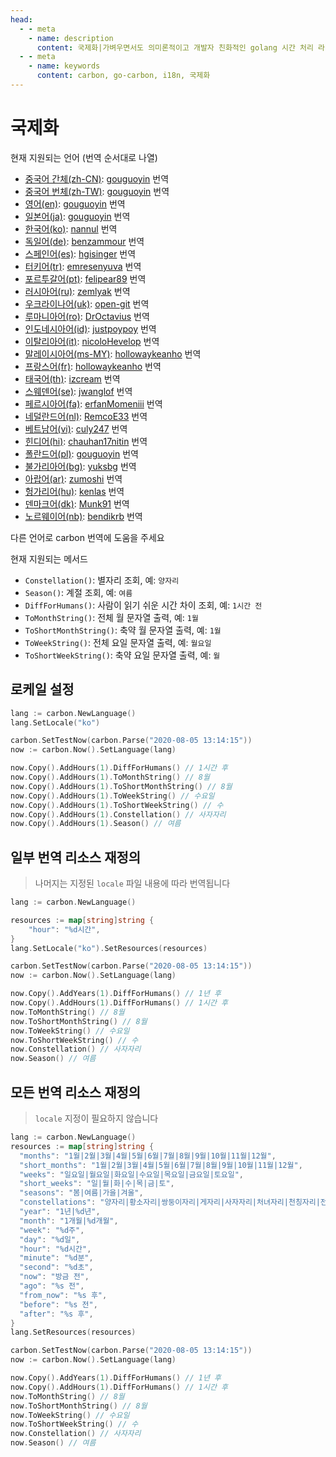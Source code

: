 ```yaml
---
head:
  - - meta
    - name: description
      content: 국제화|가벼우면서도 의미론적이고 개발자 친화적인 golang 시간 처리 라이브러리
  - - meta
    - name: keywords
      content: carbon, go-carbon, i18n, 국제화
---
```


# 국제화

현재 지원되는 언어 (번역 순서대로 나열)

* [중국어 간체(zh-CN)](https://github.com/dromara/carbon/blob/master/lang/zh-CN.json "중국어 간체"): [gouguoyin](https://github.com/gouguoyin "gouguoyin") 번역
* [중국어 번체(zh-TW)](https://github.com/dromara/carbon/blob/master/lang/zh-TW.json "중국어 번체"): [gouguoyin](https://github.com/gouguoyin "gouguoyin") 번역
* [영어(en)](https://github.com/dromara/carbon/blob/master/lang/en.json "영어"): [gouguoyin](https://github.com/gouguoyin "gouguoyin") 번역
* [일본어(ja)](https://github.com/dromara/carbon/blob/master/lang/ja.json "일본어"): [gouguoyin](https://github.com/gouguoyin "gouguoyin") 번역
* [한국어(ko)](https://github.com/dromara/carbon/blob/master/lang/ko.json "한국어"): [nannul](https://github.com/nannul "nannul") 번역
* [독일어(de)](https://github.com/dromara/carbon/blob/master/lang/de.json "독일어"): [benzammour](https://github.com/benzammour "benzammour") 번역
* [스페인어(es)](https://github.com/dromara/carbon/blob/master/lang/es.json "스페인어"): [hgisinger](https://github.com/hgisinger "hgisinger") 번역
* [터키어(tr)](https://github.com/dromara/carbon/blob/master/lang/tr.json "터키어"): [emresenyuva](https://github.com/emresenyuva "emresenyuva") 번역
* [포르투갈어(pt)](https://github.com/dromara/carbon/blob/master/lang/pt.json "포르투갈어"): [felipear89](https://github.com/felipear89 "felipear89") 번역
* [러시아어(ru)](https://github.com/dromara/carbon/blob/master/lang/ru.json "러시아어"): [zemlyak](https://github.com/zemlyak "zemlyak") 번역
* [우크라이나어(uk)](https://github.com/dromara/carbon/blob/master/lang/uk.json "우크라이나어"): [open-git](https://github.com/open-git "open-git") 번역
* [루마니아어(ro)](https://github.com/dromara/carbon/blob/master/lang/ro.json "루마니아어"): [DrOctavius](https://github.com/DrOctavius "DrOctavius") 번역
* [인도네시아어(id)](https://github.com/dromara/carbon/blob/master/lang/id.json "인도네시아어"): [justpoypoy](https://github.com/justpoypoy "justpoypoy") 번역
* [이탈리아어(it)](https://github.com/dromara/carbon/blob/master/lang/it.json "이탈리아어"): [nicoloHevelop](https://github.com/nicoloHevelop "nicoloHevelop") 번역
* [말레이시아어(ms-MY)](https://github.com/dromara/carbon/blob/master/lang/ms-MY.json "말레이시아어"): [hollowaykeanho](https://github.com/hollowaykeanho "hollowaykeanho") 번역
* [프랑스어(fr)](https://github.com/dromara/carbon/blob/master/lang/fr.json "프랑스어"): [hollowaykeanho](https://github.com/hollowaykeanho "hollowaykeanho") 번역
* [태국어(th)](https://github.com/dromara/carbon/blob/master/lang/th.json "태국어"): [izcream](https://github.com/izcream "izcream") 번역
* [스웨덴어(se)](https://github.com/dromara/carbon/blob/master/lang/se.json "스웨덴어"): [jwanglof](https://github.com/jwanglof "jwanglof") 번역
* [페르시아어(fa)](https://github.com/dromara/carbon/blob/master/lang/fa.json "페르시아어"): [erfanMomeniii](https://github.com/ErfanMomeniii "ErfanMomeniii") 번역
* [네덜란드어(nl)](https://github.com/dromara/carbon/blob/master/lang/nl.json "네덜란드어"): [RemcoE33](https://github.com/RemcoE33 "RemcoE33") 번역
* [베트남어(vi)](https://github.com/dromara/carbon/blob/master/lang/vi.json "베트남어"): [culy247](https://github.com/culy247 "culy247") 번역
* [힌디어(hi)](https://github.com/dromara/carbon/blob/master/lang/hi.json "힌디어"): [chauhan17nitin](https://github.com/chauhan17nitin "chauhan17nitin") 번역
* [폴란드어(pl)](https://github.com/dromara/carbon/blob/master/lang/pl.json "폴란드어"): [gouguoyin](https://github.com/gouguoyin "gouguoyin") 번역
* [불가리아어(bg)](https://github.com/dromara/carbon/blob/master/lang/bg.json "불가리아어"): [yuksbg](https://github.com/yuksbg "yuksbg") 번역
* [아랍어(ar)](https://github.com/dromara/carbon/blob/master/lang/ar.json "아랍어"): [zumoshi](https://github.com/zumoshi "zumoshi") 번역
* [헝가리어(hu)](https://github.com/dromara/carbon/blob/master/lang/hu.json "헝가리어"): [kenlas](https://github.com/kenlas "kenlas") 번역
* [덴마크어(dk)](https://github.com/dromara/carbon/blob/master/lang/dk.json "덴마크어"): [Munk91](https://github.com/Munk91 "Munk91") 번역
* [노르웨이어(nb)](https://github.com/dromara/carbon/blob/master/lang/nb.json "노르웨이어"): [bendikrb](https://github.com/bendikrb "bendikrb") 번역

다른 언어로 carbon 번역에 도움을 주세요

현재 지원되는 메서드

* `Constellation()`: 별자리 조회, 예: `양자리`
* `Season()`: 계절 조회, 예: `여름`
* `DiffForHumans()`: 사람이 읽기 쉬운 시간 차이 조회, 예: `1시간 전`
* `ToMonthString()`: 전체 월 문자열 출력, 예: `1월`
* `ToShortMonthString()`: 축약 월 문자열 출력, 예: `1월`
* `ToWeekString()`: 전체 요일 문자열 출력, 예: `월요일`
* `ToShortWeekString()`: 축약 요일 문자열 출력, 예: `월`

## 로케일 설정

```go
lang := carbon.NewLanguage()
lang.SetLocale("ko")

carbon.SetTestNow(carbon.Parse("2020-08-05 13:14:15"))
now := carbon.Now().SetLanguage(lang)

now.Copy().AddHours(1).DiffForHumans() // 1시간 후
now.Copy().AddHours(1).ToMonthString() // 8월
now.Copy().AddHours(1).ToShortMonthString() // 8월
now.Copy().AddHours(1).ToWeekString() // 수요일
now.Copy().AddHours(1).ToShortWeekString() // 수
now.Copy().AddHours(1).Constellation() // 사자자리
now.Copy().AddHours(1).Season() // 여름
```

## 일부 번역 리소스 재정의
> 나머지는 지정된 `locale` 파일 내용에 따라 번역됩니다
```go
lang := carbon.NewLanguage()

resources := map[string]string {
	"hour": "%d시간",
}
lang.SetLocale("ko").SetResources(resources)

carbon.SetTestNow(carbon.Parse("2020-08-05 13:14:15"))
now := carbon.Now().SetLanguage(lang)

now.Copy().AddYears(1).DiffForHumans() // 1년 후
now.Copy().AddHours(1).DiffForHumans() // 1시간 후
now.ToMonthString() // 8월
now.ToShortMonthString() // 8월
now.ToWeekString() // 수요일
now.ToShortWeekString() // 수
now.Constellation() // 사자자리
now.Season() // 여름
```

## 모든 번역 리소스 재정의
> `locale` 지정이 필요하지 않습니다
```go
lang := carbon.NewLanguage()
resources := map[string]string {
  "months": "1월|2월|3월|4월|5월|6월|7월|8월|9월|10월|11월|12월",
  "short_months": "1월|2월|3월|4월|5월|6월|7월|8월|9월|10월|11월|12월",
  "weeks": "일요일|월요일|화요일|수요일|목요일|금요일|토요일",
  "short_weeks": "일|월|화|수|목|금|토",
  "seasons": "봄|여름|가을|겨울",
  "constellations": "양자리|황소자리|쌍둥이자리|게자리|사자자리|처녀자리|천칭자리|전갈자리|궁수자리|염소자리|물병자리|물고기자리",
  "year": "1년|%d년",
  "month": "1개월|%d개월",
  "week": "%d주",
  "day": "%d일",
  "hour": "%d시간",
  "minute": "%d분",
  "second": "%d초",
  "now": "방금 전",
  "ago": "%s 전",
  "from_now": "%s 후",
  "before": "%s 전",
  "after": "%s 후",
}
lang.SetResources(resources)

carbon.SetTestNow(carbon.Parse("2020-08-05 13:14:15"))
now := carbon.Now().SetLanguage(lang)

now.Copy().AddYears(1).DiffForHumans() // 1년 후
now.Copy().AddHours(1).DiffForHumans() // 1시간 후
now.ToMonthString() // 8월
now.ToShortMonthString() // 8월
now.ToWeekString() // 수요일
now.ToShortWeekString() // 수
now.Constellation() // 사자자리
now.Season() // 여름
``` 